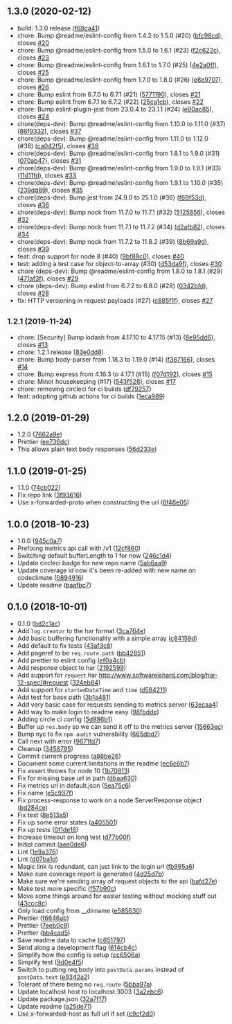 ## 1.3.0 (2020-02-12)

* build: 1.3.0 release ([f69ca41](https://github.com/readmeio/readme-node/commit/f69ca41))
* chore: Bump @readme/eslint-config from 1.4.2 to 1.5.0 (#20) ([bfc98cd](https://github.com/readmeio/readme-node/commit/bfc98cd)), closes [#20](https://github.com/readmeio/readme-node/issues/20)
* chore: Bump @readme/eslint-config from 1.5.0 to 1.6.1 (#23) ([f2c622c](https://github.com/readmeio/readme-node/commit/f2c622c)), closes [#23](https://github.com/readmeio/readme-node/issues/23)
* chore: Bump @readme/eslint-config from 1.6.1 to 1.7.0 (#25) ([4e2a0ff](https://github.com/readmeio/readme-node/commit/4e2a0ff)), closes [#25](https://github.com/readmeio/readme-node/issues/25)
* chore: Bump @readme/eslint-config from 1.7.0 to 1.8.0 (#26) ([e8e9707](https://github.com/readmeio/readme-node/commit/e8e9707)), closes [#26](https://github.com/readmeio/readme-node/issues/26)
* chore: Bump eslint from 6.7.0 to 6.7.1 (#21) ([5771190](https://github.com/readmeio/readme-node/commit/5771190)), closes [#21](https://github.com/readmeio/readme-node/issues/21)
* chore: Bump eslint from 6.7.1 to 6.7.2 (#22) ([25ca1cb](https://github.com/readmeio/readme-node/commit/25ca1cb)), closes [#22](https://github.com/readmeio/readme-node/issues/22)
* chore: Bump eslint-plugin-jest from 23.0.4 to 23.1.1 (#24) ([e90ac85](https://github.com/readmeio/readme-node/commit/e90ac85)), closes [#24](https://github.com/readmeio/readme-node/issues/24)
* chore(deps-dev): Bump @readme/eslint-config from 1.10.0 to 1.11.0 (#37) ([86f9332](https://github.com/readmeio/readme-node/commit/86f9332)), closes [#37](https://github.com/readmeio/readme-node/issues/37)
* chore(deps-dev): Bump @readme/eslint-config from 1.11.0 to 1.12.0 (#38) ([ca042f5](https://github.com/readmeio/readme-node/commit/ca042f5)), closes [#38](https://github.com/readmeio/readme-node/issues/38)
* chore(deps-dev): Bump @readme/eslint-config from 1.8.1 to 1.9.0 (#31) ([070ab47](https://github.com/readmeio/readme-node/commit/070ab47)), closes [#31](https://github.com/readmeio/readme-node/issues/31)
* chore(deps-dev): Bump @readme/eslint-config from 1.9.0 to 1.9.1 (#33) ([11d11fd](https://github.com/readmeio/readme-node/commit/11d11fd)), closes [#33](https://github.com/readmeio/readme-node/issues/33)
* chore(deps-dev): Bump @readme/eslint-config from 1.9.1 to 1.10.0 (#35) ([239dd89](https://github.com/readmeio/readme-node/commit/239dd89)), closes [#35](https://github.com/readmeio/readme-node/issues/35)
* chore(deps-dev): Bump jest from 24.9.0 to 25.1.0 (#36) ([f69f53d](https://github.com/readmeio/readme-node/commit/f69f53d)), closes [#36](https://github.com/readmeio/readme-node/issues/36)
* chore(deps-dev): Bump nock from 11.7.0 to 11.7.1 (#32) ([5125856](https://github.com/readmeio/readme-node/commit/5125856)), closes [#32](https://github.com/readmeio/readme-node/issues/32)
* chore(deps-dev): Bump nock from 11.7.1 to 11.7.2 (#34) ([d2afb82](https://github.com/readmeio/readme-node/commit/d2afb82)), closes [#34](https://github.com/readmeio/readme-node/issues/34)
* chore(deps-dev): Bump nock from 11.7.2 to 11.8.2 (#39) ([8b69a9d](https://github.com/readmeio/readme-node/commit/8b69a9d)), closes [#39](https://github.com/readmeio/readme-node/issues/39)
* feat: drop support for node 8 (#40) ([9bf88c0](https://github.com/readmeio/readme-node/commit/9bf88c0)), closes [#40](https://github.com/readmeio/readme-node/issues/40)
* test: adding a test case for object-to-array (#30) ([d53da9f](https://github.com/readmeio/readme-node/commit/d53da9f)), closes [#30](https://github.com/readmeio/readme-node/issues/30)
* chore (deps-dev): Bump @readme/eslint-config from 1.8.0 to 1.8.1 (#29) ([471af3f](https://github.com/readmeio/readme-node/commit/471af3f)), closes [#29](https://github.com/readmeio/readme-node/issues/29)
* chore (deps-dev): Bump eslint from 6.7.2 to 6.8.0 (#28) ([0342bfd](https://github.com/readmeio/readme-node/commit/0342bfd)), closes [#28](https://github.com/readmeio/readme-node/issues/28)
* fix: HTTP versioning in request payloads (#27) ([c885f1f](https://github.com/readmeio/readme-node/commit/c885f1f)), closes [#27](https://github.com/readmeio/readme-node/issues/27)



## <small>1.2.1 (2019-11-24)</small>

* chore: [Security] Bump lodash from 4.17.10 to 4.17.15 (#13) ([8e95dd6](https://github.com/readmeio/readme-node/commit/8e95dd6)), closes [#13](https://github.com/readmeio/readme-node/issues/13)
* chore: 1.2.1 release ([83e0dd8](https://github.com/readmeio/readme-node/commit/83e0dd8))
* chore: Bump body-parser from 1.18.3 to 1.19.0 (#14) ([f367166](https://github.com/readmeio/readme-node/commit/f367166)), closes [#14](https://github.com/readmeio/readme-node/issues/14)
* chore: Bump express from 4.16.3 to 4.17.1 (#15) ([f07d192](https://github.com/readmeio/readme-node/commit/f07d192)), closes [#15](https://github.com/readmeio/readme-node/issues/15)
* chore: Minor housekeeping (#17) ([543f528](https://github.com/readmeio/readme-node/commit/543f528)), closes [#17](https://github.com/readmeio/readme-node/issues/17)
* chore: removing circleci for ci builds ([df79257](https://github.com/readmeio/readme-node/commit/df79257))
* feat: adopting github actions for ci builds ([1eca989](https://github.com/readmeio/readme-node/commit/1eca989))



## 1.2.0 (2019-01-29)

* 1.2.0 ([7662a9e](https://github.com/readmeio/readme-node/commit/7662a9e))
* Prettier ([ee736dc](https://github.com/readmeio/readme-node/commit/ee736dc))
* This allows plain text body responses ([56d233e](https://github.com/readmeio/readme-node/commit/56d233e))



## 1.1.0 (2019-01-25)

* 1.1.0 ([74cb022](https://github.com/readmeio/readme-node/commit/74cb022))
* Fix repo link ([3f93616](https://github.com/readmeio/readme-node/commit/3f93616))
* Use x-forwarded-proto when constructing the url ([6f46e05](https://github.com/readmeio/readme-node/commit/6f46e05))



## 1.0.0 (2018-10-23)

* 1.0.0 ([945c0a7](https://github.com/readmeio/readme-node/commit/945c0a7))
* Prefixing metrics api call with /v1 ([12cf860](https://github.com/readmeio/readme-node/commit/12cf860))
* Switching default bufferLength to 1 for now ([246c1d4](https://github.com/readmeio/readme-node/commit/246c1d4))
* Update circleci badge for new repo name ([5ab6aa9](https://github.com/readmeio/readme-node/commit/5ab6aa9))
* Update coverage id now it's been re-added with new name on codeclimate ([0894916](https://github.com/readmeio/readme-node/commit/0894916))
* Update readme ([baafbc7](https://github.com/readmeio/readme-node/commit/baafbc7))



## 0.1.0 (2018-10-01)

* 0.1.0 ([bd2c1ac](https://github.com/readmeio/readme-node/commit/bd2c1ac))
* Add `log.creator` to the har format ([3ca764e](https://github.com/readmeio/readme-node/commit/3ca764e))
* Add basic buffering functionality with a simple array ([c84159d](https://github.com/readmeio/readme-node/commit/c84159d))
* Add default to fix tests ([43af3c8](https://github.com/readmeio/readme-node/commit/43af3c8))
* Add pageref to be `req.route.path` ([bb42851](https://github.com/readmeio/readme-node/commit/bb42851))
* Add prettier to eslint config ([ef0a4cb](https://github.com/readmeio/readme-node/commit/ef0a4cb))
* Add response object to har ([2192599](https://github.com/readmeio/readme-node/commit/2192599))
* Add support for `request` har http://www.softwareishard.com/blog/har-12-spec/#request ([324eb84](https://github.com/readmeio/readme-node/commit/324eb84))
* Add support for `startedDateTime` and `time` ([d584211](https://github.com/readmeio/readme-node/commit/d584211))
* Add test for base path ([3b1a481](https://github.com/readmeio/readme-node/commit/3b1a481))
* Add very basic case for requests sending to metrics server ([63ecaa4](https://github.com/readmeio/readme-node/commit/63ecaa4))
* Add way to make login to readme easy ([98fbdde](https://github.com/readmeio/readme-node/commit/98fbdde))
* Adding circle ci config ([5d886b1](https://github.com/readmeio/readme-node/commit/5d886b1))
* Buffer up `res.body` so we can send it off to the metrics server ([15663ec](https://github.com/readmeio/readme-node/commit/15663ec))
* Bump nyc to fix `npm audit` vulnerability ([665dbd7](https://github.com/readmeio/readme-node/commit/665dbd7))
* Call next with error ([9671fd7](https://github.com/readmeio/readme-node/commit/9671fd7))
* Cleanup ([3458795](https://github.com/readmeio/readme-node/commit/3458795))
* Commit current progress ([a86be26](https://github.com/readmeio/readme-node/commit/a86be26))
* Document some current limitations in the readme ([ec6c6b7](https://github.com/readmeio/readme-node/commit/ec6c6b7))
* Fix assert.throws for node 10 ([1b70813](https://github.com/readmeio/readme-node/commit/1b70813))
* Fix for missing base url in path ([dbaa630](https://github.com/readmeio/readme-node/commit/dbaa630))
* Fix metrics url in default.json ([5ea75c6](https://github.com/readmeio/readme-node/commit/5ea75c6))
* Fix name ([e5c937f](https://github.com/readmeio/readme-node/commit/e5c937f))
* Fix process-response to work on a node ServerResponse object ([bd284ce](https://github.com/readmeio/readme-node/commit/bd284ce))
* Fix test ([8e513a5](https://github.com/readmeio/readme-node/commit/8e513a5))
* Fix up some error states ([a405501](https://github.com/readmeio/readme-node/commit/a405501))
* Fix up tests ([0f1de18](https://github.com/readmeio/readme-node/commit/0f1de18))
* Increase timeout on long test ([d77b00f](https://github.com/readmeio/readme-node/commit/d77b00f))
* Initial commit ([aee0de6](https://github.com/readmeio/readme-node/commit/aee0de6))
* Lint ([1e9a376](https://github.com/readmeio/readme-node/commit/1e9a376))
* Lint ([d07ba1d](https://github.com/readmeio/readme-node/commit/d07ba1d))
* Magic link is redundant, can just link to the login url ([fb995a6](https://github.com/readmeio/readme-node/commit/fb995a6))
* Make sure coverage report is generated ([4d25d7b](https://github.com/readmeio/readme-node/commit/4d25d7b))
* Make sure we're sending array of request objects to the api ([bafd27e](https://github.com/readmeio/readme-node/commit/bafd27e))
* Make test more specific ([f57b90c](https://github.com/readmeio/readme-node/commit/f57b90c))
* Move some things around for easier testing without mocking stuff out ([43ccc8c](https://github.com/readmeio/readme-node/commit/43ccc8c))
* Only load config from __dirname ([e585630](https://github.com/readmeio/readme-node/commit/e585630))
* Prettier ([f6646ab](https://github.com/readmeio/readme-node/commit/f6646ab))
* Prettier ([7eeb0c9](https://github.com/readmeio/readme-node/commit/7eeb0c9))
* Prettier ([bb4cad5](https://github.com/readmeio/readme-node/commit/bb4cad5))
* Save readme data to cache ([c651797](https://github.com/readmeio/readme-node/commit/c651797))
* Send along a development flag ([614cb4c](https://github.com/readmeio/readme-node/commit/614cb4c))
* Simplify how the config is setup ([cc6506a](https://github.com/readmeio/readme-node/commit/cc6506a))
* Simplify test ([9d0e4f5](https://github.com/readmeio/readme-node/commit/9d0e4f5))
* Switch to putting req.body into `postData.params` instead of `postData.text` ([e9342a2](https://github.com/readmeio/readme-node/commit/e9342a2))
* Tolerant of there being no `req.route` ([5bba97a](https://github.com/readmeio/readme-node/commit/5bba97a))
* Update localhost host to localhost:3003 ([3a2ebc6](https://github.com/readmeio/readme-node/commit/3a2ebc6))
* Update package.json ([32a7f17](https://github.com/readmeio/readme-node/commit/32a7f17))
* Update readme ([a25de71](https://github.com/readmeio/readme-node/commit/a25de71))
* Use x-forwarded-host as full url if set ([c9cf2d0](https://github.com/readmeio/readme-node/commit/c9cf2d0))




